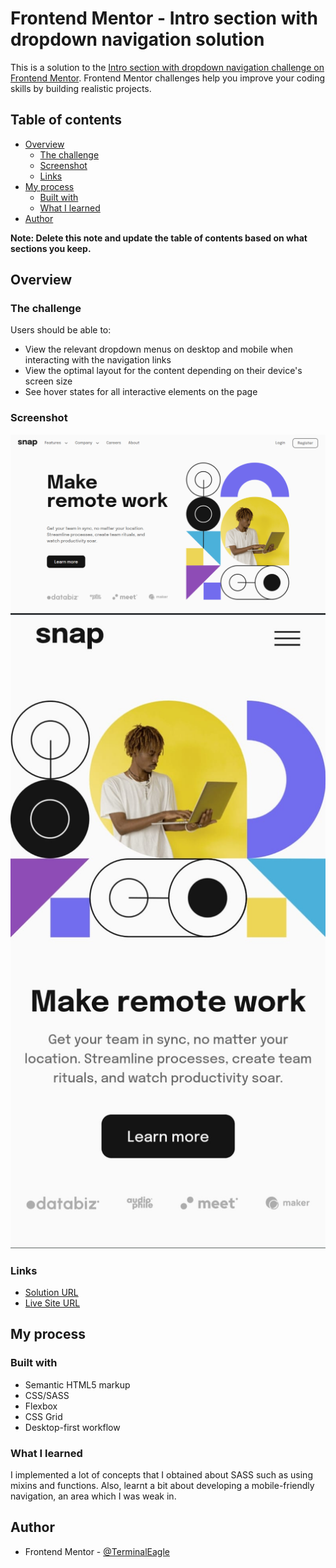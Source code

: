 # Frontend Mentor - Intro section with dropdown navigation solution

This is a solution to the [Intro section with dropdown navigation challenge on Frontend Mentor](https://www.frontendmentor.io/challenges/intro-section-with-dropdown-navigation-ryaPetHE5). Frontend Mentor challenges help you improve your coding skills by building realistic projects.

## Table of contents

-   [Overview](#overview)
    -   [The challenge](#the-challenge)
    -   [Screenshot](#screenshot)
    -   [Links](#links)
-   [My process](#my-process)
    -   [Built with](#built-with)
    -   [What I learned](#what-i-learned)
-   [Author](#author)

**Note: Delete this note and update the table of contents based on what sections you keep.**

## Overview

### The challenge

Users should be able to:

-   View the relevant dropdown menus on desktop and mobile when interacting with the navigation links
-   View the optimal layout for the content depending on their device's screen size
-   See hover states for all interactive elements on the page

### Screenshot

![](./screenshots/desktop-design.png)
![](./screenshots/mobile-design.jpg)

### Links

-   [Solution URL](https://github.com/TerminalEagle/intro-section-with-dropdown-navigation-main)
-   [Live Site URL](https://intro-with-dropdown-list.netlify.app/)

## My process

### Built with

-   Semantic HTML5 markup
-   CSS/SASS
-   Flexbox
-   CSS Grid
-   Desktop-first workflow

### What I learned

I implemented a lot of concepts that I obtained about SASS such as using mixins and functions. Also, learnt a bit about developing a mobile-friendly navigation, an area which I was weak in.

## Author

-   Frontend Mentor - [@TerminalEagle](https://www.frontendmentor.io/profile/yourusername)
